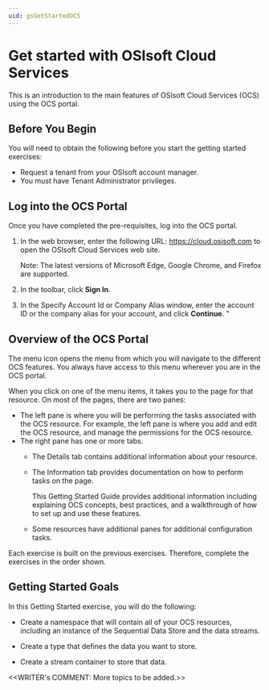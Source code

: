 ```yaml
---
uid: gsGetStartedOCS
---
```


# Get started with OSIsoft Cloud Services 

This is an introduction to the main features of OSIsoft Cloud Services (OCS) using the OCS portal.



## Before You Begin

You will need to obtain the following before you start the getting started exercises:

- Request a tenant from your OSIsoft account manager. 
- You must have Tenant Administrator privileges. <!-- Verify that the change from Account Administrator to Tenant Administrator has occurred. -->

## Log into the OCS Portal

Once you have completed the pre-requisites, log into the OCS portal. 

1. In the web browser, enter the following URL: https://cloud.osisoft.com to open the OSIsoft Cloud Services web site. 

    Note: The latest versions of Microsoft Edge, Google Chrome, and Firefox are supported.

3. In the toolbar, click **Sign In**.

4. In the Specify Account Id or Company Alias window, enter the account ID or the company alias for your account, and click **Continue**. <!--Check to see if this has been updated with "Tenant." -->"

   <!-- I'm guessing there are additional next steps that depend on the Identity Provider they are using? --> 

## Overview of the OCS Portal

The menu icon opens the menu from which you will navigate to the different OCS features. You always have access to this menu wherever you are in the OCS portal. 

When you click on one of the menu items, it takes you to the page for that resource. On most of the pages, there are two panes:

- The left pane is where you will be performing the tasks associated with the OCS resource. For example, the left pane is where you add and edit the OCS resource, and manage the permissions for the OCS resource.
- The right pane has one or more tabs.  
    - The Details tab contains additional information about your resource. 

    - The Information tab provides documentation on how to perform tasks on the page. 

      This Getting Started Guide provides additional information including explaining OCS concepts, best practices, and a walkthrough of how to set up and use these features.

    - Some resources have additional panes for additional configuration tasks.

Each exercise is built on the previous exercises. Therefore, complete the exercises in the order shown. 

## Getting Started Goals

In this Getting Started exercise, you will do the following:

* Create a namespace that will contain all of your OCS resources, including an instance of the Sequential Data Store and the data streams.

* Create a type that defines the data you want to store.

* Create a stream container to store that data.

<<WRITER's COMMENT: More topics to be added.>>

  <!--  More to be added -->


